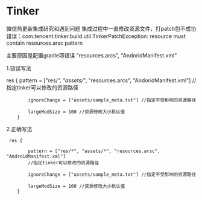 # Tinker
微信热更新集成研究和遇到问题
集成过程中一直修改资源文件，打patch包不成功
错误：com.tencent.tinker.build.util.TinkerPatchException: resource must contain resources.arsc pattern

主要原因是配置gradle项错误 "resources.arcs", "AndoridManifest.xml"

1.错误写法
   
   
   res {
            pattern = ["res/*", "assets/*", "resources.arcs", "AndoridManifest.xml"]
            //指定tinker可以修改的资源路径

            ignoreChange = ["assets/sample_meta.txt"] //指定不受影响的资源路径

            largeModSize = 100 //资源修改大小默认值
        }
        
 2.正确写法
 
 
     res {

            pattern = ["res/*", "assets/*", "resources.arsc", "AndroidManifest.xml"]
            //指定tinker可以修改的资源路径

            ignoreChange = ["assets/sample_meta.txt"] //指定不受影响的资源路径

            largeModSize = 100 //资源修改大小默认值
        }

